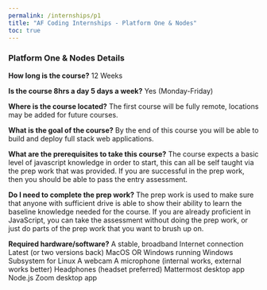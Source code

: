 ```yaml
---
permalink: /internships/p1
title: "AF Coding Internships - Platform One & Nodes"
toc: true
---
```


### Platform One & Nodes Details
**How long is the course?**
12 Weeks
 
**Is the course 8hrs a day 5 days a week?**
Yes (Monday-Friday)
 
**Where is the course located?**
The first course will be fully remote, locations may be added for future courses. 
 
**What is the goal of the course?**
By the end of this course you will be able to build and deploy full stack web applications.
 
**What are the prerequisites to take this course?**
The course expects a basic level of javascript knowledge in order to start, this can all be self taught via the prep work that was provided. If you are successful in the prep work, then you should be able to pass the entry assessment.
 
**Do I need to complete the prep work?**
The prep work is used to make sure that anyone with sufficient drive is able to show their ability to learn the baseline knowledge needed for the course. If you are already proficient in JavaScript, you can take the assessment without doing the prep work, or just do parts of the prep work that you want to brush up on.
 
**Required hardware/software?**
A stable, broadband Internet connection
Latest (or two versions back) MacOS OR Windows running Windows Subsystem for Linux
A webcam
A microphone (internal works, external works better)
Headphones (headset preferred)
Mattermost desktop app
Node.js
Zoom desktop app

